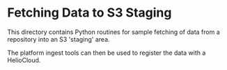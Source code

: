# Fetching Data to S3 Staging

This directory contains Python routines for sample fetching of data from a repository into an S3 'staging' area.

The platform ingest tools can then be used to register the data with a HelioCloud.
